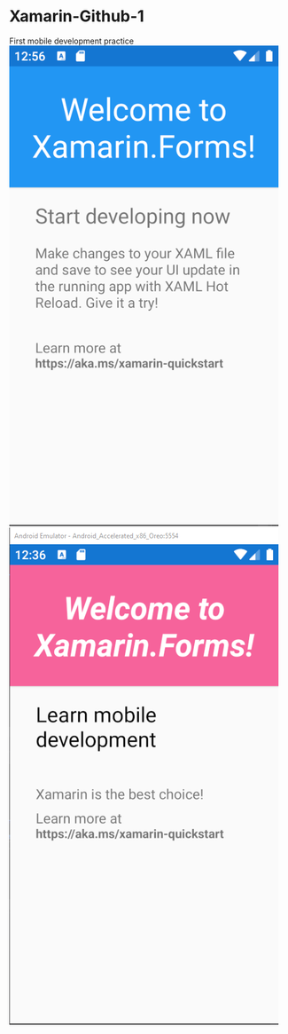 # Xamarin-Github-1
 First mobile development practice
![alt text](https://github.com/Filfeni/Introduction-to-Xamarin-C-Git/blob/main/ssb.png?raw=true)
![alt text](https://github.com/Filfeni/Introduction-to-Xamarin-C-Git/blob/main/ssa.png?raw=true)
